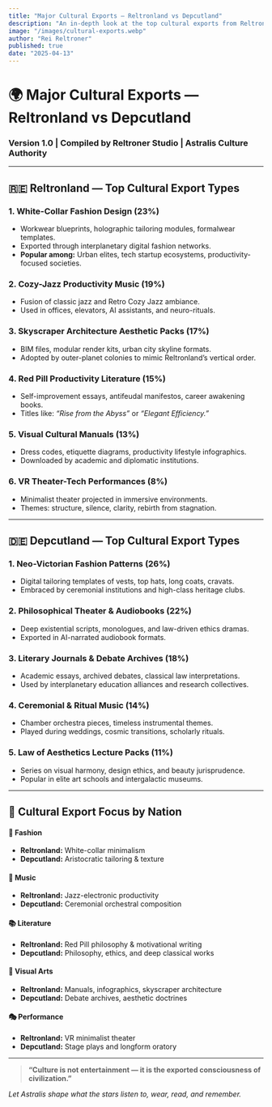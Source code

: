 ```yaml
---
title: "Major Cultural Exports — Reltronland vs Depcutland"
description: "An in-depth look at the top cultural exports from Reltronland and Depcutland, showcasing how fashion, literature, music, and architecture shape their global influence across Asthortera."
image: "/images/cultural-exports.webp"
author: "Rei Reltroner"
published: true
date: "2025-04-13"
---
```


# 🌍 Major Cultural Exports — Reltronland vs Depcutland
### Version 1.0 | Compiled by Reltroner Studio | Astralis Culture Authority

---

## 🇷🇪 Reltronland — Top Cultural Export Types

### **1. White-Collar Fashion Design (23%)**
- Workwear blueprints, holographic tailoring modules, formalwear templates.
- Exported through interplanetary digital fashion networks.
- **Popular among:** Urban elites, tech startup ecosystems, productivity-focused societies.

### **2. Cozy-Jazz Productivity Music (19%)**
- Fusion of classic jazz and Retro Cozy Jazz  ambiance.
- Used in offices, elevators, AI assistants, and neuro-rituals.

### **3. Skyscraper Architecture Aesthetic Packs (17%)**
- BIM files, modular render kits, urban city skyline formats.
- Adopted by outer-planet colonies to mimic Reltronland’s vertical order.

### **4. Red Pill Productivity Literature (15%)**
- Self-improvement essays, antifeudal manifestos, career awakening books.
- Titles like: *“Rise from the Abyss”* or *“Elegant Efficiency.”*

### **5. Visual Cultural Manuals (13%)**
- Dress codes, etiquette diagrams, productivity lifestyle infographics.
- Downloaded by academic and diplomatic institutions.

### **6. VR Theater-Tech Performances (8%)**
- Minimalist theater projected in immersive environments.
- Themes: structure, silence, clarity, rebirth from stagnation.

---

## 🇩🇪 Depcutland — Top Cultural Export Types

### **1. Neo-Victorian Fashion Patterns (26%)**
- Digital tailoring templates of vests, top hats, long coats, cravats.
- Embraced by ceremonial institutions and high-class heritage clubs.

### **2. Philosophical Theater & Audiobooks (22%)**
- Deep existential scripts, monologues, and law-driven ethics dramas.
- Exported in AI-narrated audiobook formats.

### **3. Literary Journals & Debate Archives (18%)**
- Academic essays, archived debates, classical law interpretations.
- Used by interplanetary education alliances and research collectives.

### **4. Ceremonial & Ritual Music (14%)**
- Chamber orchestra pieces, timeless instrumental themes.
- Played during weddings, cosmic transitions, scholarly rituals.

### **5. Law of Aesthetics Lecture Packs (11%)**
- Series on visual harmony, design ethics, and beauty jurisprudence.
- Popular in elite art schools and intergalactic museums.

---

## 📌 Cultural Export Focus by Nation

#### **🎽 Fashion**
- **Reltronland:** White-collar minimalism  
- **Depcutland:** Aristocratic tailoring & texture

#### **🎵 Music**
- **Reltronland:** Jazz-electronic productivity  
- **Depcutland:** Ceremonial orchestral composition

#### **📚 Literature**
- **Reltronland:** Red Pill philosophy & motivational writing  
- **Depcutland:** Philosophy, ethics, and deep classical works

#### **🎨 Visual Arts**
- **Reltronland:** Manuals, infographics, skyscraper architecture  
- **Depcutland:** Debate archives, aesthetic doctrines

#### **🎭 Performance**
- **Reltronland:** VR minimalist theater  
- **Depcutland:** Stage plays and longform oratory

---

> **“Culture is not entertainment — it is the exported consciousness of civilization.”**

*Let Astralis shape what the stars listen to, wear, read, and remember.*

